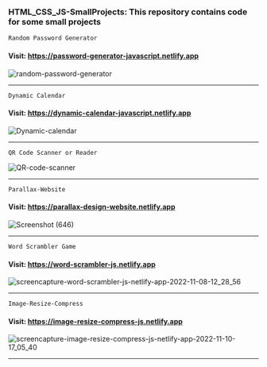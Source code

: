 ### HTML_CSS_JS-SmallProjects: This repository contains code for some small projects
````
Random Password Generator 
````
 #### Visit: https://password-generator-javascript.netlify.app ####
![random-password-generator](https://user-images.githubusercontent.com/70688937/196148898-3674f2bb-2a60-4a72-a7de-9cff07eca8d4.png)
****
````
Dynamic Calendar
````
 #### Visit: https://dynamic-calendar-javascript.netlify.app ####
![Dynamic-calendar](https://user-images.githubusercontent.com/70688937/196149134-32c4bd9d-1e45-43ee-8afd-50d6291032e8.png)
****
````
QR Code Scanner or Reader
````
![QR-code-scanner](https://user-images.githubusercontent.com/70688937/196149678-cb59f0ff-838e-4a01-b24c-b4fa30057921.png)
****
````
Parallax-Website
````
#### Visit: https://parallax-design-website.netlify.app ####
![Screenshot (646)](https://user-images.githubusercontent.com/70688937/196349035-881fa894-aacf-46d0-a0ec-716f10228803.png)
****
````
Word Scrambler Game
````
#### Visit: https://word-scrambler-js.netlify.app ####
![screencapture-word-scrambler-js-netlify-app-2022-11-08-12_28_56](https://user-images.githubusercontent.com/70688937/200496358-75c06486-c148-4adb-88e0-5145d23faec7.png)
****
````
Image-Resize-Compress
````
#### Visit: https://image-resize-compress-js.netlify.app ####
![screencapture-image-resize-compress-js-netlify-app-2022-11-10-17_05_40](https://user-images.githubusercontent.com/70688937/201080825-55ee1e6c-3215-41e0-ae37-b46235657a30.png)
****

